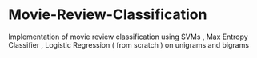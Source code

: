 # Movie-Review-Classification
Implementation of movie review classification using SVMs , Max Entropy Classifier , Logistic Regression ( from scratch )  on unigrams and bigrams 
